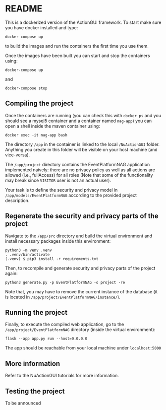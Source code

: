 # README

This is a dockerized version of the ActionGUI framework. To start make sure you have docker installed and type:

`docker compose up`

to build the images and run the containers the first time you use them. 

Once the images have been built you can start and stop the containers using:

`docker-compose up`

and

`docker-compose stop`

## Compiling the project

Once the containers are running (you can check this with `docker ps`  and you should see a 
mysql5 container and a container named `nag-app`) you can open a shell inside the 
maven container using:

`docker exec -it nag-app bash`

The directory `/app` in the container is linked to the
local `/NuActionGUI` folder. Anything you create in this folder 
will be visible on your host machine (and vice-versa).

The `/app/project` directory contains the EventPlatformNAG application implemented naively: there are no privacy policy as well as all actions are allowed (i.e., fullAccess) for all roles (Note that some of the functionality may break since `VISITOR` user is not an actual user).

Your task is to define the security and privacy model in `/app/models/EventPlatformNAG` according to the provided project description.

## Regenerate the security and privacy parts of the project

Navigate to the `/app/src` directory and build the virtual environment and install necessary packages inside this environment:

```
python3 -m venv .venv
. .venv/bin/activate
(.venv) $ pip3 install -r requirements.txt
```

Then, to recompile and generate security and privacy parts of the project again:

`python3 generate.py -p EventPlatformNAG -o project -re`

Note that, you may have to remove the current instance of the database (it is located in `/app/project/EventPlatformNAG/instance/`).

## Running the project

Finally, to execute the compiled web application, go to the `/app/project/EventPlatformNAG` directory (inside the virtual environment):

`flask --app app.py run --host=0.0.0.0`

The app should be reachable from your local machine under `localhost:5000`

## More information
Refer to the NuActionGUI tutorials for more information.

## Testing the project
To be announced

